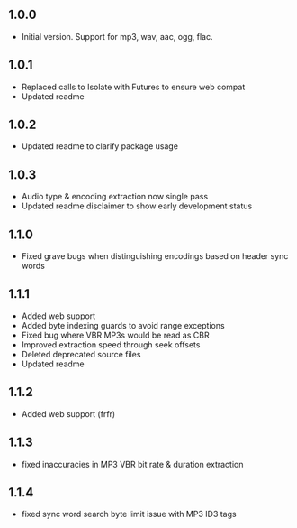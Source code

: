 ## 1.0.0

- Initial version. Support for mp3, wav, aac, ogg, flac.

## 1.0.1
- Replaced calls to Isolate with Futures to ensure web compat
- Updated readme

## 1.0.2
- Updated readme to clarify package usage

## 1.0.3
- Audio type & encoding extraction now single pass
- Updated readme disclaimer to show early development status

## 1.1.0
- Fixed grave bugs when distinguishing encodings based on header sync words

## 1.1.1
- Added web support
- Added byte indexing guards to avoid range exceptions
- Fixed bug where VBR MP3s would be read as CBR
- Improved extraction speed through seek offsets
- Deleted deprecated source files
- Updated readme

## 1.1.2
- Added web support (frfr)

## 1.1.3
- fixed inaccuracies in MP3 VBR bit rate & duration extraction

## 1.1.4
- fixed sync word search byte limit issue with MP3 ID3 tags
 